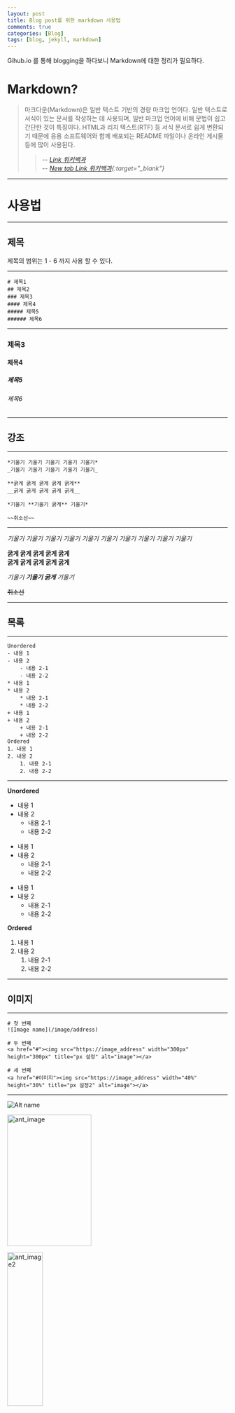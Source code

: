 ```yaml
---
layout: post
title: Blog post를 위한 markdown 사용법
comments: true
categories: [Blog]
tags: [blog, jekyll, markdown]
---
```

Gihub.io 를 통해 blogging을 하다보니 Markdown에 대한 정리가 필요하다.

# Markdown?
>마크다운(Markdown)은 일반 텍스트 기반의 경량 마크업 언어다. 일반 텍스트로 서식이 있는 문서를 작성하는 데 사용되며, 일반 마크업 언어에 비해 문법이 쉽고 간단한 것이 특징이다. HTML과 리치 텍스트(RTF) 등 서식 문서로 쉽게 변환되기 때문에 응용 소프트웨어와 함께 배포되는 README 파일이나 온라인 게시물 등에 많이 사용된다.
>
>> -- <cite>[Link 위키백과][1]</cite>   
>> -- <cite>[New tab Link 위키백과](https://ko.wikipedia.org/wiki/%EB%A7%88%ED%81%AC%EB%8B%A4%EC%9A%B4){:target="_blank"}</cite>

[1]: https://ko.wikipedia.org/wiki/%EB%A7%88%ED%81%AC%EB%8B%A4%EC%9A%B4

---
# 사용법
---
## 제목  
제목의 범위는 1 - 6 까지 사용 할 수 있다.  

---
``` 
# 제목1
## 제목2
### 제목3
#### 제목4
##### 제목5
###### 제목6
```
---
### 제목3
#### 제목4
##### 제목5
###### 제목6
---
## 강조
---
```
*기울기 기울기 기울기 기울기 기울기*
_기울기 기울기 기울기 기울기 기울기_

**굵게 굵게 굵게 굵게 굵게**
__굵게 굵게 굵게 굵게 굵게__

*기울기 **기울기 굵게** 기울기*

~~취소선~~
```

---
*기울기 기울기 기울기 기울기 기울기*
_기울기 기울기 기울기 기울기 기울기_   

**굵게 굵게 굵게 굵게 굵게**  
__굵게 굵게 굵게 굵게 굵게__   

*기울기 **기울기 굵게** 기울기*   

~~취소선~~

---
## 목록
---
```
Unordered
- 내용 1
- 내용 2
    - 내용 2-1
    - 내용 2-2
* 내용 1
* 내용 2
    * 내용 2-1
    * 내용 2-2
+ 내용 1
+ 내용 2
    + 내용 2-1
    + 내용 2-2
Ordered
1. 내용 1
2. 내용 2
    1. 내용 2-1
    2. 내용 2-2
```
---
**Unordered**
- 내용 1
- 내용 2
    - 내용 2-1
    - 내용 2-2
* 내용 1
* 내용 2
    * 내용 2-1
    * 내용 2-2
+ 내용 1
+ 내용 2
    + 내용 2-1
    + 내용 2-2

**Ordered**
1. 내용 1
2. 내용 2
    1. 내용 2-1
    2. 내용 2-2

---
## 이미지
---
```
# 첫 번째
![Image name](/image/address) 

# 두 번째
<a href="#"><img src="https://image_address" width="300px" height="300px" title="px 설정" alt="image"></a> 

# 세 번째
<a href="#이미지"><img src="https://image_address" width="40%" height="30%" title="px 설정2" alt="image"></a> 
```
---
![Alt name](/assets/img/favicons/android-chrome-192x192.png) 

<a href="#"><img src="https://won-u.github.io/assets/img/favicons/android-chrome-192x192.png" width="192px" height="300px" title="px 설정" alt="ant_image"></a>

<a href="#이미지"><img src="https://won-u.github.io/assets/img/favicons/android-chrome-192x192.png" width="40%" height="30%" title="px 설정2" alt="ant_image2"></a>

---
## 링크

---
```
# 첫 번째
[첫 번째 링크][id_1]

[id_1]: https://first_link_uri

# 두 번째
[두 번째 링크](https://second_link_uri)

# 세 번째 (새 탭 링크)
[세 번째 링크][id_2]{:target="_blank"}

[id_2]: https://third_link_uri

# 네 번째 (새 탭 링크)
[네 번째 링크](https://fourth_link_uri "Hinting"){:target="_blank"}

# 다섯 번째 (이미지 링크)
<a href="https://image_address"><img src="https://image_address" width="300px" alt="image"></a> 

# 여섯 번째
* 외부링크: <http://example.com>
```

---

[Google][id_1]

[id_1]: https://www.google.com/  

[Amazon](https://www.amazon.com/)

[Apple(new tab)][id_2]{:target="_blank"}

[id_2]: https://www.apple.com

[GitHub(new tab)](https://www.github.com "깃 허브"){:target="_blank"}

<a href="https://www.github.com"><img src="https://won-u.github.io/assets/img/favicons/android-chrome-192x192.png" width="300px" alt="ant_image"></a> 

* 외부링크: <http://example.com>

---
## 코드 블록
---
```
    ```cpp
    #include <iostream>
    int32_t main() {
        return 0;
    }
    ```

    This is a normal paragraph:

    #include <iostream>
    int32_t main() {
        return 0;
    }
    
    end code block.
```
---
```cpp
#include <iostream>

int32_t main() {
    return 0;
}
```
This is a normal paragraph:

    #include <iostream>
    int32_t main() {
        return 0;
    }
    
end code block.

---
## 인라인 코드
---
```
Blah blah `std::cout << "출력" << std::endl;` blah blah~
```
---
Blah blah `std::cout << "출력" << std::endl;` blah blah~
---
## 인용구
---
```
Blah blah ~
> Block quotes
> 
> Block quotes 2
> 
> -- Block quotes 3
>> Block quotes 4  
>> -- Block quotes 5  
```
---
Blah blah ~
> Block quotes
> 
> Block quotes 2
> 
> -- Block quotes 3
>> Block quotes 4  
>> -- Block quotes 5  

---
## 테이블
---
```
| Name | Name |
| --- | --- |
| column a-2 | column b-2 |
| column a-3 | column b-3 |
```
---

| Name First | Name Second |
| --- | --- |
| column a-2 | column b-2 |
| column a-3 | column b-3 |

---
## 체크박스
---
- [x] Complete 1
- [ ] Incomplete 1
- [ ] Incomplete 2
- [x] Complete2

---
## 수평선 <hr/>
---
```
* * *

***

*****

- - -

---------------------------------------
```
---
* * *

***

*****

- - -

---------------------------------------

# 참고
>-- <https://post.naver.com/viewer/postView.nhn?volumeNo=24627214&memberNo=42458017>   
>-- <https://gist.github.com/ihoneymon/652be052a0727ad59601>